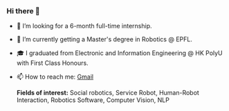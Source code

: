### Hi there 👋


- 🤔 I’m looking for a 6-month full-time internship.
- 🔭 I’m currently getting a Master's degree in Robotics @ EPFL.
- 🎓 I graduated from Electronic and Information Engineering @ HK PolyU with First Class Honours.
- 📫 How to reach me: [Gmail](1037720176jessica@gmail.com)

  **Fields of interest:** Social robotics, Service Robot, Human-Robot Interaction, Robotics Software, Computer Vision, NLP
